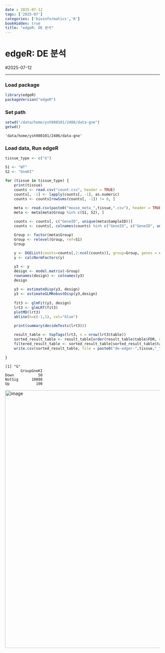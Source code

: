 ```yaml
---
date : 2025-07-12
tags: ['2025-07']
categories: ['bioinformatics','R']
bookHidden: true
title: "edgeR: DE 분석"
---
```


# edgeR: DE 분석

#2025-07-12

---

### Load package

```R
library(edgeR)
packageVersion("edgeR")
```

### Set path

```R
setwd("/data/home/ysh980101/2406/data-gne")
getwd()
```
```plain text
'data/home/ysh980101/2406/data-gne'
```

### Load data, Run edgeR

```R
tissue_type <- c("G")

S1 <- "WT" 
S2 <- "GneKI"

for (tissue in tissue_type) {
    print(tissue) 
    counts <- read.csv("count.csv", header = TRUE)
    counts[, -1] <- lapply(counts[, -1], as.numeric)
    counts <- counts[rowSums(counts[, -1]) != 0, ]
    
    meta <- read.csv(paste0("mouse_meta_",tissue,".csv"), header = TRUE)
    meta <- meta[meta$Group %in% c(S1, S2), ]

    counts <- counts[, c("GeneID", unique(meta$SampleID))]
    counts <- counts[, colnames(counts) %in% c("GeneID", c("GeneID", unique(meta$SampleID)))]

    Group <- factor(meta$Group)
    Group <- relevel(Group, ref=S1)
    Group
    
    y <- DGEList(counts=counts[,2:ncol(counts)], group=Group, genes = counts[,1])
    y <- calcNormFactors(y)

    y3 <- y
    design <- model.matrix(~Group)
    rownames(design) <- colnames(y3)
    design
    
    y3 <- estimateDisp(y3, design)
    y3 <- estimateGLMRobustDisp(y3,design)
    
    fit3 <- glmFit(y3, design)
    lrt3 <- glmLRT(fit3)
    plotMD(lrt3)
    abline(h=c(-1,1), col="blue")
    
    print(summary(decideTests(lrt3)))

    result_table <- topTags(lrt3, n = nrow(lrt3$table))
    sorted_result_table <- result_table[order(result_table$table$FDR, decreasing = FALSE), ]
    filtered_result_table <- sorted_result_table[sorted_result_table$table$FDR < 0.05, ]
    write.csv(sorted_result_table, file = paste0("de-edger-",tissue,"_",S1,"-",S2,".csv"), row.names = FALSE)
    
}
```
```plain text
[1] "G"
       GroupGneKI
Down           50
NotSig      10888
Up            100
```

<img width="840" height="840" alt="image" src="https://github.com/user-attachments/assets/c51125bd-7a59-4241-b39c-da785b4dbc0e" />

